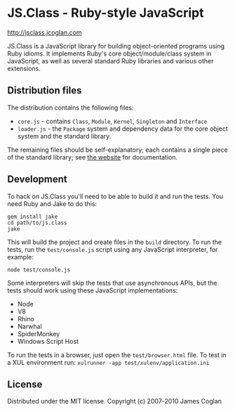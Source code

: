 JS.Class - Ruby-style JavaScript
===

http://jsclass.jcoglan.com

JS.Class is a JavaScript library for building object-oriented programs using Ruby
idioms. It implements Ruby's core object/module/class system in JavaScript, as well
as several standard Ruby libraries and various other extensions.


Distribution files
---

The distribution contains the following files:

* `core.js` - contains `Class`, `Module`, `Kernel`, `Singleton` and `Interface`
* `loader.js` - the `Package` system and dependency data for the core object
  system and the standard library.

The remaining files should be self-explanatory; each contains a single piece of the
standard library; see [the website](http://jsclass.jcoglan.com) for documentation.


Development
---

To hack on JS.Class you'll need to be able to build it and run the tests. You
need Ruby and Jake to do this:

    gem install jake
    cd path/to/js.class
    jake

This will build the project and create files in the `build` directory. To run the
tests, run the `test/console.js` script using any JavaScript interpreter, for
example:

    node test/console.js

Some interpreters will skip the tests that use asynchronous APIs, but the tests
should work using these JavaScript implementations:

  * Node
  * V8
  * Rhino
  * Narwhal
  * SpiderMonkey
  * Windows Script Host

To run the tests in a browser, just open the `test/browser.html` file.
To test in a XUL environment run: `xulrunner -app test/xulenv/application.ini`


License
---

Distributed under the MIT license.
Copyright (c) 2007-2010 James Coglan

